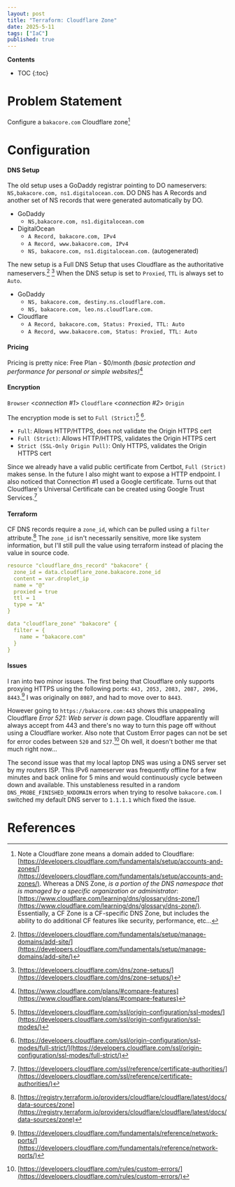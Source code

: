 ```yaml
---
layout: post
title: "Terraform: Cloudflare Zone"
date: 2025-5-11
tags: ["IaC"]
published: true
---
```


**Contents**
* TOC
{:toc}

# Problem Statement
Configure a `bakacore.com` Cloudflare zone[^1]

# Configuration

#### DNS Setup
The old setup uses a GoDaddy registrar pointing to DO nameservers: `NS,bakacore.com, ns1.digitalocean.com`. DO DNS has A Records and another set of NS records that were generated automatically by DO. 

* GoDaddy
    - `NS,bakacore.com, ns1.digitalocean.com`
* DigitalOcean
    - `A Record, bakacore.com, IPv4`
    - `A Record, www.bakacore.com, IPv4`
    - `NS, bakacore.com, ns1.digitalocean.com.` (autogenerated)

The new setup is a Full DNS Setup that uses Cloudflare as the authoritative nameservers.[^2] [^3] When the DNS setup is set to `Proxied`, `TTL` is always set to `Auto`. 

* GoDaddy
    - `NS, bakacore.com, destiny.ns.cloudflare.com.`
    - `NS, bakacore.com, leo.ns.cloudflare.com.`
* Cloudflare
    - `A Record, bakacore.com, Status: Proxied, TTL: Auto`
    - `A Record, www.bakacore.com, Status: Proxied, TTL: Auto`

#### Pricing
Pricing is pretty nice: Free Plan - $0/month *(basic protection and performance for personal or simple websites)*[^4]

#### Encryption
`Browser` <*connection #1*> `Cloudflare` <*connection #2*> `Origin`

The encryption mode is set to `Full (Strict)`[^5] [^6]. 
* `Full`: Allows HTTP/HTTPS, does not validate the Origin HTTPS cert
* `Full (Strict)`: Allows HTTP/HTTPS, validates the Origin HTTPS cert
* `Strict (SSL-Only Origin Pull)`: Only HTTPS, validates the Origin HTTPS cert

Since we already have a valid public certificate from Certbot, `Full (Strict)` makes sense. In the future I also might want to expose a HTTP endpoint. I also noticed that Connection #1 used a Google certificate. Turns out that Cloudflare's Universal Certificate can be created using Google Trust Services.[^7]

#### Terraform
CF DNS records require a `zone_id`, which can be pulled using a `filter` attribute.[^8] The `zone_id` isn't necessarily sensitive, more like system information, but I'll still pull the value using terraform instead of placing the value in source code. 

```yaml
resource "cloudflare_dns_record" "bakacore" {
  zone_id = data.cloudflare_zone.bakacore.zone_id
  content = var.droplet_ip
  name = "@"
  proxied = true
  ttl = 1
  type = "A"
}

data "cloudflare_zone" "bakacore" {
  filter = {
    name = "bakacore.com"
  }
}
```

#### Issues
I ran into two minor issues. The first being that Cloudflare only supports proxying HTTPS using the following ports: `443, 2053, 2083, 2087, 2096, 8443`.[^9] I was originally on `8087`, and had to move over to `8443`. 

However going to `https://bakacore.com:443` shows this unappealing Cloudflare *Error 521: Web server is down* page. Cloudflare apparently will always accept from 443 and there's no way to turn this page off without using a Cloudflare worker. Also note that Custom Error pages can not be set for error codes between `520` and `527`.[^10] Oh well, it doesn't bother me that much right now... 

The second issue was that my local laptop DNS was using a DNS server set by my routers ISP. This IPv6 nameserver was frequently offline for a few minutes and back online for 5 mins and would continuously cycle between down and available. This unstableness resulted in a random `DNS_PROBE_FINISHED_NXDOMAIN` errors when trying to resolve `bakacore.com`. I switched my default DNS server to `1.1.1.1` which fixed the issue.

# References
[^1]: Note a Cloudflare zone means a domain added to Cloudflare: [https://developers.cloudflare.com/fundamentals/setup/accounts-and-zones/](https://developers.cloudflare.com/fundamentals/setup/accounts-and-zones/). Whereas a DNS Zone, *is a portion of the DNS namespace that is managed by a specific organization or administrator*: [https://www.cloudflare.com/learning/dns/glossary/dns-zone/](https://www.cloudflare.com/learning/dns/glossary/dns-zone/). Essentially, a CF Zone is a CF-specific DNS Zone, but includes the ability to do additional CF features like security, performance, etc... 

[^2]: [https://developers.cloudflare.com/fundamentals/setup/manage-domains/add-site/](https://developers.cloudflare.com/fundamentals/setup/manage-domains/add-site/)

[^3]: [https://developers.cloudflare.com/dns/zone-setups/](https://developers.cloudflare.com/dns/zone-setups/)

[^4]: [https://www.cloudflare.com/plans/#compare-features](https://www.cloudflare.com/plans/#compare-features)

[^5]: [https://developers.cloudflare.com/ssl/origin-configuration/ssl-modes/](https://developers.cloudflare.com/ssl/origin-configuration/ssl-modes/)

[^6]: [https://developers.cloudflare.com/ssl/origin-configuration/ssl-modes/full-strict/](https://developers.cloudflare.com/ssl/origin-configuration/ssl-modes/full-strict/)

[^7]: [https://developers.cloudflare.com/ssl/reference/certificate-authorities/](https://developers.cloudflare.com/ssl/reference/certificate-authorities/)

[^8]: [https://registry.terraform.io/providers/cloudflare/cloudflare/latest/docs/data-sources/zone](https://registry.terraform.io/providers/cloudflare/cloudflare/latest/docs/data-sources/zone)

[^9]: [https://developers.cloudflare.com/fundamentals/reference/network-ports/](https://developers.cloudflare.com/fundamentals/reference/network-ports/)

[^10]: [https://developers.cloudflare.com/rules/custom-errors/](https://developers.cloudflare.com/rules/custom-errors/)
